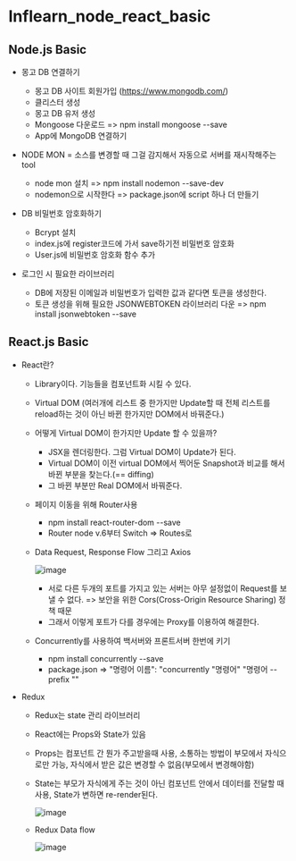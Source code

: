 # Inflearn_node_react_basic
## Node.js Basic
- 몽고 DB 연결하기
  - 몽고 DB 사이트 회원가입 (https://www.mongodb.com/)
  - 클리스터 생성
  - 몽고 DB 유저 생성
  - Mongoose 다운로드 => npm install mongoose --save
  - App에 MongoDB 연결하기

- NODE MON = 소스를 변경할 때 그걸 감지해서 자동으로 서버를 재시작해주는 tool
  - node mon 설치 => npm install nodemon --save-dev
  - nodemon으로 시작한다 => package.json에 script 하나 더 만들기

- DB 비밀번호 암호화하기
  - Bcrypt 설치
  - index.js에 register코드에 가서 save하기전 비밀번호 암호화
  - User.js에 비밀번호 암호화 함수 추가

- 로그인 시 필요한 라이브러리
  - DB에 저장된 이메일과 비밀번호가 입력한 값과 같다면 토큰을 생성한다.
  - 토큰 생성을 위해 필요한 JSONWEBTOKEN 라이브러리 다운 => npm install jsonwebtoken --save 

## React.js Basic
- React란?
  - Library이다. 기능들을 컴포넌트화 시킬 수 있다.
  - Virtual DOM (여러개에 리스트 중 한가지만 Update할 때 전체 리스트를 reload하는 것이 아닌 바뀐 한가지만 DOM에서 바꿔준다.)
  - 어떻게 Virtual DOM이 한가지만 Update 할 수 있을까?
    - JSX을 렌더링한다. 그럼 Virtual DOM이 Update가 된다.
    - Virtual DOM이 이전 virtual DOM에서 찍어둔 Snapshot과 비교를 해서 바뀐 부분을 찾는다.(== diffing)
    - 그 바뀐 부분만 Real DOM에서 바꿔준다.
  - 페이지 이동을 위해 Router사용
    - npm install react-router-dom --save
    - Router node v.6부터 Switch => Routes로 
  - Data Request, Response Flow 그리고 Axios
  
    ![image](https://user-images.githubusercontent.com/65644486/149608586-855ee39b-5ae8-43a5-9866-ab33b11ddda4.png)
    
    - 서로 다른 두개의 포트를 가지고 있는 서버는 아무 설정없이 Request를 보낼 수 없다. => 보안을 위한 Cors(Cross-Origin Resource Sharing) 정책 때문
    - 그래서 이렇게 포트가 다를 경우에는 Proxy를 이용하여 해결한다. 
  
  - Concurrently를 사용하여 백서버와 프론트서버 한번에 키기
    - npm install concurrently --save
    - package.json => "명령어 이름": "concurrently \"명령어\" \"명령어 --prefix \""

- Redux
  - Redux는 state 관리 라이브러리
  - React에는 Props와 State가 있음
  - Props는 컴포넌트 간 뭔가 주고받을때 사용, 소통하는 방법이 부모에서 자식으로만 가능, 자식에서 받은 값은 변경할 수 없음(부모에서 변경해야함)
  - State는 부모가 자식에게 주는 것이 아닌 컴포넌트 안에서 데이터를 전달할 때 사용, State가 변하면 re-render된다.

    ![image](https://user-images.githubusercontent.com/65644486/149655471-b65e13f5-e2b1-4cc3-83ad-6e249c5d3c06.png)
    
  - Redux Data flow
  
    ![image](https://user-images.githubusercontent.com/65644486/149655624-d6668fae-efb9-49b1-b403-e57c70e34502.png)



  
